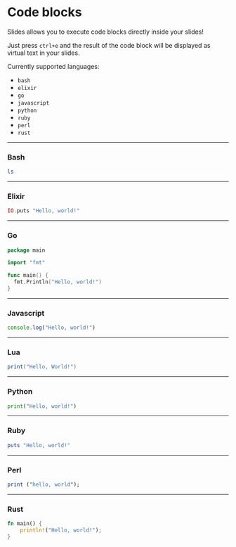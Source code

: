 # Code blocks

Slides allows you to execute code blocks directly inside your slides!

Just press `ctrl+e` and the result of the code block will be displayed as virtual text in your slides.

Currently supported languages:

* `bash`
* `elixir`
* `go`
* `javascript`
* `python`
* `ruby`
* `perl`
* `rust`

---

### Bash

```bash
ls
```

---

### Elixir

```elixir
IO.puts "Hello, world!"
```

---

### Go

```go
package main

import "fmt"

func main() {
  fmt.Println("Hello, world!")
}
```

---

### Javascript

```javascript
console.log("Hello, world!")
```

---

### Lua

```lua
print("Hello, World!")
```

---

### Python

```python
print("Hello, world!")
```

---

### Ruby

```ruby
puts "Hello, world!"
```

---

### Perl

```perl
print ("hello, world");
```

---

### Rust

```rust
fn main() {
    println!("Hello, world!");
}
```